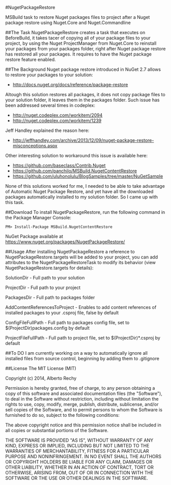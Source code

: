 #NugetPackageRestore

MSBuild task to restore Nuget packages files to project after a Nuget package restore using Nuget.Core and Nuget.Commandline

##The Task
NugetPackageRestore creates a task that executes on BeforeBuild, it takes tacer of copying all of your package files to your project, by using the Nuget ProjectManager from Nuget.Core to reinstall your packages from your packages folder, right after Nuget package restore has restored all your packages. It requires to have the Nuget package restore feature enabled.

##The Background
Nuget package restore introduced in NuGet 2.7 allows to restore your packages to your solution:

- http://docs.nuget.org/docs/reference/package-restore

Altough this solution restores all packages, it does not copy package files to your solution folder, it leaves them in the packages folder. Such issue has been addressed several times in codeplex:

- http://nuget.codeplex.com/workitem/2094
- http://nuget.codeplex.com/workitem/1239

Jeff Handley explained the reason here:
- http://jeffhandley.com/archive/2013/12/09/nuget-package-restore-misconceptions.aspx

Other interesting solution to workaround this issue is available here:
- https://github.com/baseclass/Contrib.Nuget
- https://github.com/panchilo/MSBuild.NugetContentRestore
- https://github.com/uluhonolulu/BlogSamples/tree/master/NuGetSample

None of this solutions worked for me, I needed to be able to take advantage of Automatic Nuget Package Restore, and yet have all the downloaded packages automatically installed to my solution folder. So I came up with this task.

##Download
To install NugetPackageRestore, run the following command in the Package Manager Console:
    
	PM> Install-Package MSBuild.NugetContentRestore
	
NuGet Package available at https://www.nuget.org/packages/NugetPackageRestore/

##Usage
After installing NugetPackageRestore a reference to NugetPackageRestore.targets will be added to your project, you can add attributes to the NugetPackageRestoreTask to modify its behavior (view NugetPackageRestore.targets for details):

SolutionDir - Full path to your solution

ProjectDir - Full path to your project

PackagesDir - Full path to packages folder

AddContentReferencesToProject - Enables to add content references of installed packages to your .csproj file, false by 
default

ConfigFileFullPath - Full path to packages config file, set to $(ProjectDir)packages.config by default

ProjectFileFullPath - Full path to project file, set to $(ProjectDir)*.csproj by default

##To DO
I am currently working on a way to automatically ignore all installed files from source control, beginning by adding them to .gitignore

##License
The MIT License (MIT)

Copyright (c) 2014, Alberto Rechy

Permission is hereby granted, free of charge, to any person obtaining a copy
of this software and associated documentation files (the "Software"), to deal
in the Software without restriction, including without limitation the rights
to use, copy, modify, merge, publish, distribute, sublicense, and/or sell
copies of the Software, and to permit persons to whom the Software is
furnished to do so, subject to the following conditions:

The above copyright notice and this permission notice shall be included in all
copies or substantial portions of the Software.

THE SOFTWARE IS PROVIDED "AS IS", WITHOUT WARRANTY OF ANY KIND, EXPRESS OR
IMPLIED, INCLUDING BUT NOT LIMITED TO THE WARRANTIES OF MERCHANTABILITY,
FITNESS FOR A PARTICULAR PURPOSE AND NONINFRINGEMENT. IN NO EVENT SHALL THE
AUTHORS OR COPYRIGHT HOLDERS BE LIABLE FOR ANY CLAIM, DAMAGES OR OTHER
LIABILITY, WHETHER IN AN ACTION OF CONTRACT, TORT OR OTHERWISE, ARISING FROM,
OUT OF OR IN CONNECTION WITH THE SOFTWARE OR THE USE OR OTHER DEALINGS IN THE
SOFTWARE.

